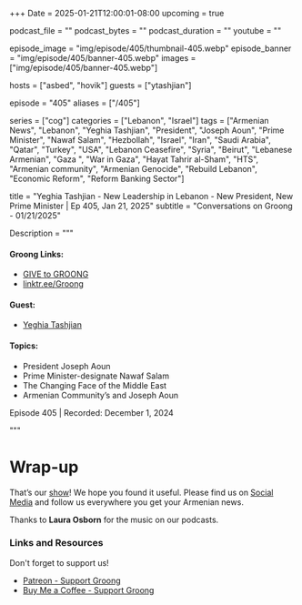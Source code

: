 +++
Date = 2025-01-21T12:00:01-08:00
upcoming = true

podcast_file = ""
podcast_bytes = ""
podcast_duration = ""
youtube = ""

episode_image = "img/episode/405/thumbnail-405.webp"
episode_banner = "img/episode/405/banner-405.webp"
images = ["img/episode/405/banner-405.webp"]

hosts = ["asbed", "hovik"]
guests = ["ytashjian"]

episode = "405"
aliases = ["/405"]

series = ["cog"]
categories = ["Lebanon", "Israel"]
tags = ["Armenian News", "Lebanon", "Yeghia Tashjian", "President", "Joseph Aoun", "Prime Minister", "Nawaf Salam", "Hezbollah", "Israel", "Iran", "Saudi Arabia", "Qatar", "Turkey", "USA", "Lebanon Ceasefire", "Syria", "Beirut", "Lebanese Armenian", "Gaza ", "War in Gaza", "Hayat Tahrir al-Sham", "HTS", "Armenian community", "Armenian Genocide", "Rebuild Lebanon", "Economic Reform", "Reform Banking Sector"]

title = "Yeghia Tashjian - New Leadership in Lebanon - New President, New Prime Minister | Ep 405, Jan 21, 2025"
subtitle = "Conversations on Groong - 01/21/2025"

Description = """

#### Groong Links:
* [GIVE to GROONG](https://podcasts.groong.org/donate)
* [linktr.ee/Groong](https://linktr.ee/groong)

#### Guest:
* [Yeghia Tashjian](/guest/ytashjian)

#### Topics:
* President Joseph Aoun
* Prime Minister-designate Nawaf Salam
* The Changing Face of the Middle East
* Armenian Community’s and Joseph Aoun


Episode 405 | Recorded: December 1, 2024

"""




# Wrap-up

That’s our [show](https://podcasts.groong.org/)! We hope you found it useful. Please find us on [Social Media](https://linktr.ee/groong) and follow us everywhere you get your Armenian news.

Thanks to **Laura Osborn** for the music on our podcasts.

### **Links and Resources**

Don't forget to support us!
* [Patreon - Support Groong](https://www.patreon.com/ann_groong)
* [Buy Me a Coffee - Support Groong](https://www.buymeacoffee.com/groong)
